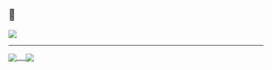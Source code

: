 ## :pizza:

![](https://komarev.com/ghpvc/?username=knogobert&label=Pizza+lovers)

---

<a href="https://github.com/anuraghazra/github-readme-stats">
  <img align="center" src="https://github-readme-stats.vercel.app/api?username=Knogobert&show_icons=true&count_private=true&include_all_commits=true&hide=issues&text_color=718096&bg_color=ffffff00&hide_border=true&hide_title=true" /> 
</a>
<a href="https://github.com/anuraghazra/github-readme-stats">
  <img align="center" src="https://github-readme-stats.vercel.app/api/top-langs/?username=Knogobert&text_color=718096&bg_color=ffffff00&hide_border=true&hide_title=true&langs_count=3" />
</a>
